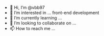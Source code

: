 - 👋 Hi, I’m @vbb97
- 👀 I’m interested in ... front-end development
- 🌱 I’m currently learning ... 
- 💞️ I’m looking to collaborate on ...
- 📫 How to reach me ...

<!---
vbb97/vbb97 is a ✨ special ✨ repository because its `README.md` (this file) appears on your GitHub profile.
You can click the Preview link to take a look at your changes.
--->
